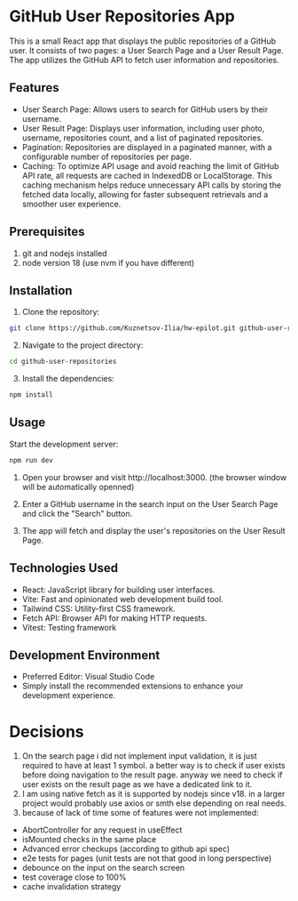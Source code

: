 # GitHub User Repositories App

This is a small React app that displays the public repositories of a GitHub user. It consists of two pages: a User Search Page and a User Result Page. The app utilizes the GitHub API to fetch user information and repositories.

## Features

- User Search Page: Allows users to search for GitHub users by their username.
- User Result Page: Displays user information, including user photo, username, repositories count, and a list of paginated repositories.
- Pagination: Repositories are displayed in a paginated manner, with a configurable number of repositories per page.
- Caching: To optimize API usage and avoid reaching the limit of GitHub API rate, all requests are cached in IndexedDB or LocalStorage. This caching mechanism helps reduce unnecessary API calls by storing the fetched data locally, allowing for faster subsequent retrievals and a smoother user experience.


## Prerequisites
1. git and nodejs installed
2. node version 18 (use nvm if you have different)

## Installation

1. Clone the repository:

```bash
git clone https://github.com/Kuznetsov-Ilia/hw-epilot.git github-user-repositories
``````

2. Navigate to the project directory:

```bash
cd github-user-repositories
``````
3. Install the dependencies:

```bash
npm install
```

## Usage
Start the development server:

```bash
npm run dev
```

1. Open your browser and visit http://localhost:3000. (the browser window will be automatically openned)

2. Enter a GitHub username in the search input on the User Search Page and click the "Search" button.

3. The app will fetch and display the user's repositories on the User Result Page.


## Technologies Used
- React: JavaScript library for building user interfaces.
- Vite: Fast and opinionated web development build tool.
- Tailwind CSS: Utility-first CSS framework.
- Fetch API: Browser API for making HTTP requests.
- Vitest: Testing framework

## Development Environment
- Preferred Editor: Visual Studio Code
- Simply install the recommended extensions to enhance your development experience.


# Decisions
1. On the search page i did not implement input validation, it is just required to have at least 1 symbol. a better way is to check if user exists before doing navigation to the result page. anyway we need to check if user exists on the result page as we have a dedicated link to it.
2. I am using native fetch as it is supported by nodejs since v18. in a larger project would probably use axios or smth else depending on real needs.
3. because of lack of time some of features were not implemented:
- AbortController for any request in useEffect
- isMounted checks in the same place
- Advanced error checkups (according to github api spec)
- e2e tests for pages (unit tests are not that good in long perspective)
- debounce on the input on the search screen
- test coverage close to 100%
- cache invalidation strategy